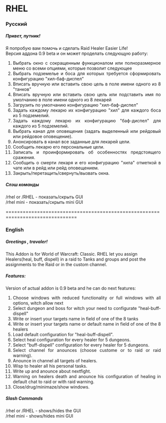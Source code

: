<h1>RHEL</h1>
<h3>Русский</h3>
<h5>Привет, путник!</h3>
<p><div>Я попробую вам помочь и сделать Raid Healer Easier Life!<div>
<div>Версия аддона 0.9 beta и он может проделать следующую работу:<div></p>
<ol>
<li style="text-align: justify;">Выбрать окно с сокращенным функционалом или полноразмерное меню со всеми опциями, которые позволит следующее</li>
<li style="text-align: justify;">Выбрать подземелье и боса для которых требуется сформировать конфигурацию "хил-баф-диспел"</li>
<li style="text-align: justify;">Вписать вручную или вставить свою цель в поле имени одного из 8 "танков"</li>
<li style="text-align: justify;">Вписать вручную или вставить свою цель или подставить имя по умолчанию в поле имени одного из 8 лекарей</li>
<li style="text-align: justify;">Загрузить по умолчанию конфигурацию "хил-баф-диспел"</li>
<li style="text-align: justify;">Задать каждому лекарю их конфигурацию "хил" для каждого боса из 5 подземелий.</li>
<li style="text-align: justify;">Задать каждому лекарю их конфигурацию "баф-диспел" для каждого из 5 подземелий.</li>
<li style="text-align: justify;">Выбрать канал для оповещения (задать выделенный или рейдовый или рейдовое оповещение).</li>
<li style="text-align: justify;">Анонсировать в канал все заданные для лекарей цели.</li>
<li style="text-align: justify;">Сообщить лекарю его персональные цели.</li>
<li style="text-align: justify;">Записать и проинформировать об особенностях предстоящего сражения.</li>
<li style="text-align: justify;">Сообщить о смерти лекаря и его конфигурацию "хила" отметкой в чате или в рейд или рейд оповещением.</li>
<li style="text-align: justify;">Закрыть/перетащить/свернуть/вызвать окна.</li>
</ol>
 
<h5>Слэш команды</h5>
<div>/rhel or /RHEL - показать/скрыть GUI</div>
<div>/rhel mini - показать/скрыть mini GUI</div>
  
===============================================================================

<h3>English</h3>
<h5>Greetings , travaler!</h3>
<p><div>This Addon is for World of Warcraft: Classic. RHEL let you assign Healers(heal, buff, dispell) in a raid to Tanks and groups and post the assignments to the Raid or in the custom  channel.<div>
<h5>Features:</h3>
<div>Version of actual addon is 0.9 beta and he can do next features:<div></p>
<ol>
<li style="text-align: justify;">Choose windows with reduced functionality or full windows with all options, witch allow next</li>
<li style="text-align: justify;">Select dungeon and boss for witch your need to configurate "heal-buff-dispell"</li>
<li style="text-align: justify;">Write or insert your targets name in field of one of the 8 tanks</li>
<li style="text-align: justify;">Write or insert your targets name or default name in field of one of the 8 healers</li>
<li style="text-align: justify;">Load default configuration for "heal-buff-dispell".</li>
<li style="text-align: justify;">Select heal configuration for every healer for 5 dungeons.</li>
<li style="text-align: justify;">Select "buff-dispell" configuration for every healer for 5 dungeons.</li>
<li style="text-align: justify;">Select channel for anounces (choose custome or to raid or raid warning).</li>
<li style="text-align: justify;">Anounce in channel all targets of healers.</li>
<li style="text-align: justify;">Wisp to healer all his personal tasks.</li> 
<li style="text-align: justify;">Write up and anounce about nextfight.</li>
<li style="text-align: justify;">Warning on healers death and anounce his configuration of healing in default chat to raid or with raid warning.</li>
<li style="text-align: justify;">Close/drug/minimaze/show windows.</li>
</ol>

<h5>Slash Commands</h5>
<div>/rhel or /RHEL - shows/hides the GUI</div>
<div>/rhel mini - shows/hides mini GUI</div>


